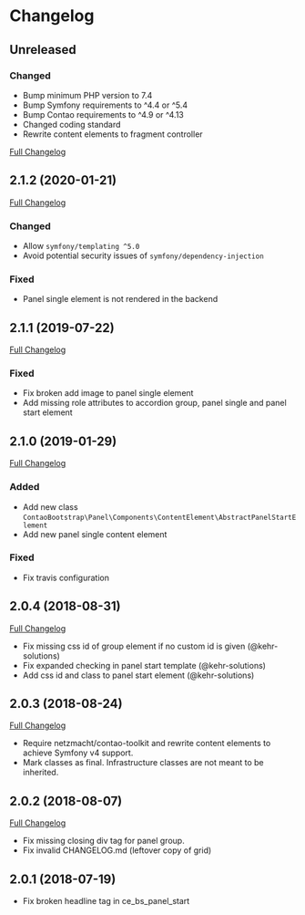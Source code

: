 
Changelog
=========

Unreleased
----------

### Changed

 - Bump minimum PHP version to 7.4
 - Bump Symfony requirements to ^4.4 or ^5.4
 - Bump Contao requirements to ^4.9 or ^4.13
 - Changed coding standard
 - Rewrite content elements to fragment controller

[Full Changelog](https://github.com/contao-bootstrap/panel/compare/master...develop)

2.1.2 (2020-01-21)
------------------

[Full Changelog](https://github.com/contao-bootstrap/panel/compare/2.1.1...2.1.2)

### Changed

 - Allow `symfony/templating ^5.0`
 - Avoid potential security issues of `symfony/dependency-injection`

### Fixed

 - Panel single element is not rendered in the backend

2.1.1 (2019-07-22)
------------------

[Full Changelog](https://github.com/contao-bootstrap/panel/compare/2.1.0...2.1.1)

### Fixed

 - Fix broken add image to panel single element
 - Add missing role attributes to accordion group, panel single and panel start element

2.1.0 (2019-01-29)
------------------

[Full Changelog](https://github.com/contao-bootstrap/panel/compare/2.0.4...2.1.0)

### Added

 - Add new class `ContaoBootstrap\Panel\Components\ContentElement\AbstractPanelStartElement`
 - Add new panel single content element

### Fixed

 - Fix travis configuration

2.0.4 (2018-08-31)
------------------

[Full Changelog](https://github.com/contao-bootstrap/panel/compare/2.0.3...2.0.4)

 - Fix missing css id of group element if no custom id is given (@kehr-solutions)
 - Fix expanded checking in panel start template (@kehr-solutions)
 - Add css id and class to panel start element (@kehr-solutions)

2.0.3 (2018-08-24)
------------------

[Full Changelog](https://github.com/contao-bootstrap/panel/compare/2.0.2...2.0.3)

 - Require netzmacht/contao-toolkit and rewrite content elements to achieve Symfony v4 support.
 - Mark classes as final. Infrastructure classes are not meant to be inherited.

2.0.2 (2018-08-07)
------------------

[Full Changelog](https://github.com/contao-bootstrap/panel/compare/2.0.1...2.0.2)

 - Fix missing closing div tag for panel group.
 - Fix invalid CHANGELOG.md (leftover copy of grid)

2.0.1 (2018-07-19)
------------------

 - Fix broken headline tag in ce_bs_panel_start

